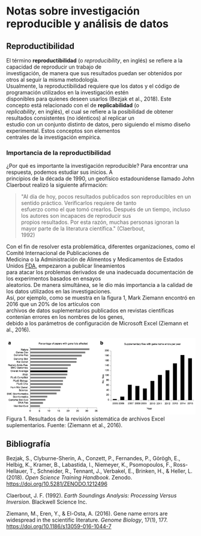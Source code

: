 # **Notas sobre investigación reproducible y análisis de datos**
##   **Reproductibilidad**

El término **reproductibilidad** (o *reproducibility*, en inglés) se refiere a la capacidad de reproducir un trabajo de   
investigación, de manera que sus resultados puedan ser obtenidos por otros al seguir la misma metodología.   
Usualmente, la reproductibilidad requiere que los datos y el código de programación utilizados en la investigación estén   
disponibles para quienes deseen usarlos (Bezjak et al., 2018). Este concepto está relacionado con el de **replicabilidad** (o   
_replicability_, en inglés), el cual se refiere a la posibilidad de obtener resultados consistentes (no idénticos) al replicar un   
estudio con un conjunto distinto de datos, pero siguiendo el mismo diseño experimental. Estos conceptos son elementos   
centrales de la investigación empírica.    
###  **Importancia de la reproductibilidad**

¿Por qué es importante la investigación reproducible? Para encontrar una respuesta, podemos estudiar sus inicios. A   
principios de la década de 1990, un geofísico estadounidense llamado John Claerbout realizó la siguiente afirmación:

>"Al día de hoy, pocos resultados publicados son reproducibles en un sentido práctico. Verificarlos requiere de tanto   
>esfuerzo como el que tomó crearlos. Después de un tiempo, incluso los autores son incapaces de reproducir sus   
>propios resultados. Por esta razón, muchas personas ignoran la mayor parte de la literatura científica." (Claerbout,   
>1992)  

Con el fin de resolver esta problemática, diferentes organizaciones,  como el Comité Internacional de Publicaciones de   
Medicina o la Administración de Alimentos y Medicamentos de Estados Unidos [FDA](https://www.fda.gov/), empezaron a publicar lineamientos   
para atacar los problemas derivados de una inadecuada documentación de los experimentos basados en ensayos   
aleatorios. De manera simultánea, se le dio más importancia a la calidad  de los datos utilizados en las investigaciones.   
Así, por ejemplo, como se muestra en la figura 1, Mark Ziemann encontró en 2016 que un 20% de los artículos con   
archivos de datos suplementarios publicados en revistas científicas contenían errores en los nombres de los genes,   
debido a los parámetros de configuración de Microsoft Excel (Ziemann et al.,  2016).  

![Figura 1. Resultados de la revisión sistemática de archivos Excel suplementarios. Fuente: \(Ziemann et al., 2016).](ZiemannEtAlFig1.png)  
Figura 1. Resultados de la revisión sistemática de archivos Excel suplementarios. Fuente: (Ziemann et al., 2016).  

## **Bibliografía**

Bezjak, S., Clyburne-Sherin, A., Conzett, P., Fernandes, P., Görögh, E., Helbig, K., Kramer, B., Labastida, I., Niemeyer, K., Psomopoulos, F., Ross-Hellauer, T., Schneider, R., Tennant, J., Verbakel, E., Brinken, H., & Heller, L. (2018). *Open Science Training Handbook*. Zenodo. https://doi.org/10.5281/ZENODO.1212496

Claerbout, J. F. (1992). *Earth Soundings Analysis: Processing Versus Inversion*. Blackwell Science Inc.

Ziemann, M., Eren, Y., & El-Osta, A. (2016). Gene name errors are widespread in the scientific literature. *Genome Biology*, 17(1), 177. https://doi.org/10.1186/s13059-016-1044-7
